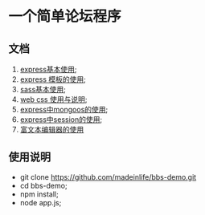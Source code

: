 # 一个简单论坛程序

## 文档
1. [express基本使用](./docs/01-express.md);
2. [express 模板的使用](./docs/02-express-template.md);
3. [sass基本使用](./docs/03-sass.md);
4. [web css 使用与说明](./docs/04-css.md);
5. [express中mongoos的使用](./docs/05-mongoose.md);
6. [express中session的使用](./docs/06-express-session.md);
7. [富文本编辑器的使用](./docs/07-editor.md)

## 使用说明
- git clone https://github.com/madeinlife/bbs-demo.git
- cd bbs-demo;
- npm install;
- node app.js;
